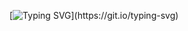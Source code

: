 [![Typing SVG](https://readme-typing-svg.demolab.com/?lines=👋+Hi,+I’m+@MacKenzie779;👀+I’m+interested+in+IT-stuff;📫+How+to+reach+me?;As+MacKenzie779+on+Discord+or+[Email](mailto:MacKenzie779@proton.me))](https://git.io/typing-svg)
